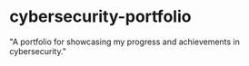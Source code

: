 # cybersecurity-portfolio
"A portfolio for showcasing my progress and achievements in cybersecurity."

